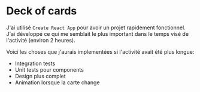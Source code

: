 # Deck of cards

J'ai utilisé `Create React App` pour avoir un projet rapidement fonctionnel. J'ai développé ce qui me semblait le plus important dans le temps visé de l'activité (environ 2 heures).

Voici les choses que j'aurais implementées si l'activité avait été plus longue:

- Integration tests
- Unit tests pour components
- Design plus complet
- Animation lorsque la carte change
